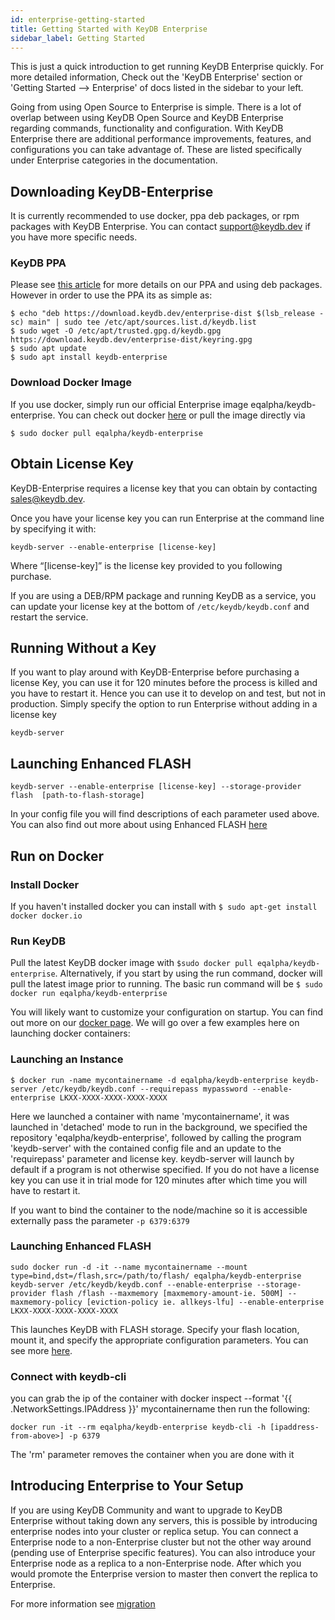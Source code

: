 ```yaml
---
id: enterprise-getting-started
title: Getting Started with KeyDB Enterprise
sidebar_label: Getting Started
---
```


This is just a quick introduction to get running KeyDB Enterprise quickly. For more detailed information, Check out the 'KeyDB Enterprise' section or 'Getting Started --> Enterprise' of docs listed in the sidebar to your left.

Going from using Open Source to Enterprise is simple. There is a lot of overlap between using KeyDB Open Source and KeyDB Enterprise regarding commands, functionality and configuration. With KeyDB Enterprise there are additional performance improvements, features, and configurations you can take advantage of. These are listed specifically under Enterprise categories in the documentation.  

## Downloading KeyDB-Enterprise

It is currently recommended to use docker, ppa deb packages, or rpm packages with KeyDB Enterprise. You can contact support@keydb.dev if you have more specific needs.

### KeyDB PPA

Please see [this article](https://docs.keydb.dev/docs/entperise-ppa-deb/) for more details on our PPA and using deb packages. However in order to use the PPA its as simple as:
```
$ echo "deb https://download.keydb.dev/enterprise-dist $(lsb_release -sc) main" | sudo tee /etc/apt/sources.list.d/keydb.list
$ sudo wget -O /etc/apt/trusted.gpg.d/keydb.gpg https://download.keydb.dev/enterprise-dist/keyring.gpg
$ sudo apt update
$ sudo apt install keydb-enterprise
```

### Download Docker Image

If you use docker, simply run our official Enterprise image eqalpha/keydb-enterprise. You can check out docker [here](https://hub.docker.com/r/eqalpha/keydb-enterprise)
 or pull the image directly via 
```
$ sudo docker pull eqalpha/keydb-enterprise 
```

## Obtain License Key

KeyDB-Enterprise requires a license key that you can obtain by contacting sales@keydb.dev.

Once you have your license key you can run Enterprise at the command line by specifying it with:
```
keydb-server --enable-enterprise [license-key]
```
Where “[license-key]” is the license key provided to you following purchase.

If you are using a DEB/RPM package and running KeyDB as a service, you can update your license key at the bottom of `/etc/keydb/keydb.conf` and restart the service.

## Running Without a Key

If you want to play around with KeyDB-Enterprise before purchasing a license Key, you can use it for 120 minutes before the process is killed and you have to restart it. Hence you can use it to develop on and test, but not in production. Simply specify the option to run Enterprise without adding in a license key 
```
keydb-server
```

## Launching Enhanced FLASH
```
keydb-server --enable-enterprise [license-key] --storage-provider  flash  [path-to-flash-storage] 
```
In your config file you will find descriptions of each parameter used above. You can also find out more about using Enhanced FLASH [here]( https://docs.keydb.dev/docs/enterprise-flash/)

## Run on Docker

### Install Docker

If you haven't installed docker you can install with `$ sudo apt-get install docker docker.io`

### Run KeyDB

Pull the latest KeyDB docker image with `$sudo docker pull eqalpha/keydb-enterprise`. Alternatively, if you start by using the run command, docker will pull the latest image prior to running. The basic run command will be `$ sudo docker run eqalpha/keydb-enterprise`

You will likely want to customize your configuration on startup. You can find out more on our [docker page](https://hub.docker.com/r/eqalpha/keydb-enterprise). We will go over a few examples here on launching docker containers:

### Launching an Instance
```
$ docker run -name mycontainername -d eqalpha/keydb-enterprise keydb-server /etc/keydb/keydb.conf --requirepass mypassword --enable-enterprise LKXX-XXXX-XXXX-XXXX-XXXX
```
Here we launched a container with name 'mycontainername', it was launched in 'detached' mode to run in the background, we specified the repository 'eqalpha/keydb-enterprise', followed by calling the program 'keydb-server' with the contained config file and an update to the 'requirepass' parameter and license key. keydb-server will launch by default if a program is not otherwise specified. If you do not have a license key you can use it in trial mode for 120 minutes after which time you will have to restart it.

If you want to bind the container to the node/machine so it is accessible externally pass the parameter `-p 6379:6379`

### Launching Enhanced FLASH
```
sudo docker run -d -it --name mycontainername --mount type=bind,dst=/flash,src=/path/to/flash/ eqalpha/keydb-enterprise keydb-server /etc/keydb/keydb.conf --enable-enterprise --storage-provider flash /flash --maxmemory [maxmemory-amount-ie. 500M] --maxmemory-policy [eviction-policy ie. allkeys-lfu] --enable-enterprise LKXX-XXXX-XXXX-XXXX-XXXX
```
This launches KeyDB with FLASH storage. Specify your flash location, mount it, and specify the appropriate configuration parameters. You can see more [here](https://hub.docker.com/r/eqalpha/keydb-enterprise).

### Connect with keydb-cli
you can grab the ip of the container with docker inspect --format '{{ .NetworkSettings.IPAddress }}' mycontainername then run the following:
```
docker run -it --rm eqalpha/keydb-enterprise keydb-cli -h [ipaddress-from-above>] -p 6379
```
The 'rm' parameter removes the container when you are done with it


## Introducing Enterprise to Your Setup

If you are using KeyDB Community and want to upgrade to KeyDB Enterprise without taking down any servers, this is possible by introducing enterprise nodes into your cluster or replica setup. You can connect a Enterprise node to a non-Enterprise cluster but not the other way around (pending use of Enterprise specific features). You can also introduce your Enterprise node as a replica to a non-Enterprise node. After which you would promote the Enterprise version to master then convert the replica to Enterprise.

For more information see [migration](https://docs.keydb.dev/migration/)

